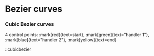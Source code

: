 # Bezier curves

### Cubic Bezier curves

4 control points: :mark[red]{text=start}, :mark[green]{text="handler 1"}, :mark[blue]{text="handler 2"}, :mark[yellow]{text=end}

::cubicbezier
